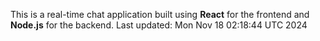 This is a real-time chat application built using **React** for the frontend and **Node.js** for the backend.
Last updated: Mon Nov 18 02:18:44 UTC 2024
